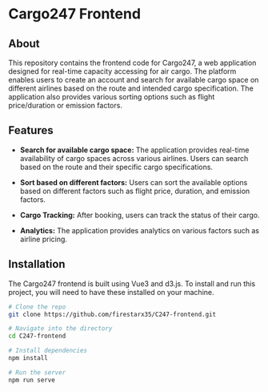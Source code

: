 # Cargo247 Frontend

## About

This repository contains the frontend code for Cargo247, a web application designed for real-time capacity accessing for air cargo. The platform enables users to create an account and search for available cargo space on different airlines based on the route and intended cargo specification. The application also provides various sorting options such as flight price/duration or emission factors.

## Features

- **Search for available cargo space:** The application provides real-time availability of cargo spaces across various airlines. Users can search based on the route and their specific cargo specifications.

- **Sort based on different factors:** Users can sort the available options based on different factors such as flight price, duration, and emission factors.

- **Cargo Tracking:** After booking, users can track the status of their cargo.

- **Analytics:** The application provides analytics on various factors such as airline pricing.

## Installation

The Cargo247 frontend is built using Vue3 and d3.js. To install and run this project, you will need to have these installed on your machine.

```bash
# Clone the repo
git clone https://github.com/firestarx35/C247-frontend.git

# Navigate into the directory
cd C247-frontend

# Install dependencies
npm install

# Run the server
npm run serve
```
